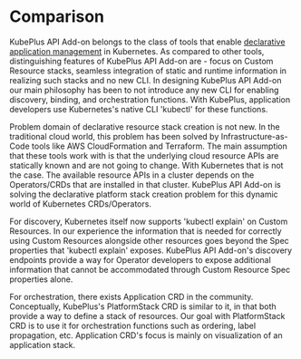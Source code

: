 
Comparison
===========

KubePlus API Add-on belongs to the class of tools that enable [declarative application management](https://github.com/kubernetes/community/blob/master/contributors/design-proposals/architecture/declarative-application-management.md
) in Kubernetes. As compared to other tools, distinguishing features of KubePlus API Add-on are - 
focus on Custom Resource stacks, seamless integration of static and runtime information in realizing such stacks and no new CLI. In designing KubePlus API Add-on our main philosophy has been to not introduce any new CLI for enabling
discovery, binding, and orchestration functions. 
With KubePlus, application developers use Kubernetes's native CLI 'kubectl' for these functions. 

Problem domain of declarative resource stack creation is not new. In the traditional cloud world,
this problem has been solved by Infrastructure-as-Code tools like AWS CloudFormation and Terraform.
The main assumption that these tools work with is that the underlying cloud resource APIs are 
statically known and are not going to change.
With Kubernetes that is not the case. The available resource APIs in a cluster
depends on the Operators/CRDs that are installed in that cluster.
KubePlus API Add-on is solving the declarative platform stack creation problem for this 
dynamic world of Kubernetes CRDs/Operators.

For discovery, Kubernetes itself now supports 'kubectl explain' on Custom Resources.
In our experience the information that is needed for correctly using Custom Resources alongside other
resources goes beyond the Spec properties that 'kubectl explain' exposes. 
KubePlus API Add-on's discovery endpoints provide a way for
Operator developers to expose additional information that cannot be accommodated through Custom Resource Spec properties alone.

For orchestration, there exists Application CRD in the community. Conceptually, KubePlus's PlatformStack CRD is
similar to it, in that both provide a way to define a stack of resources.
Our goal with PlatformStack CRD is to use it for orchestration functions such as ordering, label propagation, etc.
Application CRD's focus is mainly on visualization of an application stack.

